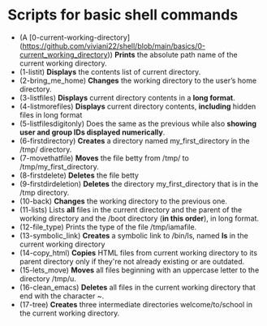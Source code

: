 # Scripts for basic shell commands

- (A [0-current-working-directory] (https://github.com/viviani22/shell/blob/main/basics/0-current_working_directory)) **Prints** the absolute path name of the current working directory.
- (1-listit) **Displays** the contents list of current directory.
- (2-bring_me_home) **Changes** the working directory to the user’s home directory.
- (3-listfiles) **Displays** current directory contents in a **long format**.
- (4-listmorefiles) **Displays** current directory contents, **including** hidden files in long format
- (5-listfilesdigitonly) Does the same as the previous while also **showing** **user and group IDs displayed numerically**.
- (6-firstdirectory) **Creates** a directory named my_first_directory in the /tmp/ directory.
- (7-movethatfile) **Moves** the file betty from /tmp/ to /tmp/my_first_directory.
- (8-firstdelete) **Deletes** the file betty
- (9-firstdirdeletion) **Deletes** the directory my_first_directory that is in the /tmp directory.
- (10-back) **Changes** the working directory to the previous one.
- (11-lists) Lists **all** files in the current directory and the parent of the working directory and the /boot directory (**in this order**), in long format.
- (12-file_type) Prints the type of the file /tmp/iamafile. 
- (13-symbolic_link) **Creates** a symbolic link to /bin/ls, named __ls__ in the current working directory
- (14-copy_html) **Copies** HTML files from current working directory to its parent directory only if they're not already existing or are outdated.
- (15-lets_move) **Moves** all files beginning with an uppercase letter to the directory /tmp/u.
- (16-clean_emacs) **Deletes** all files in the current working directory that end with the character ~.
- (17-tree) **Creates** three intermediate directories welcome/to/school in the current working directory.
